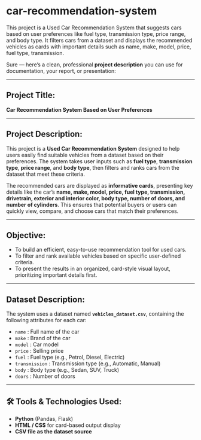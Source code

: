 # car-recommendation-system
This project is a Used Car Recommendation System that suggests cars based on user preferences like fuel type, transmission type, price range, and body type. It filters cars from a dataset and displays the recommended vehicles as cards with important details such as name, make, model, price, fuel type, transmission.

Sure — here’s a clean, professional **project description** you can use for documentation, your report, or presentation:

---

## Project Title:

**Car Recommendation System Based on User Preferences**

---

## Project Description:

This project is a **Used Car Recommendation System** designed to help users easily find suitable vehicles from a dataset based on their preferences. The system takes user inputs such as **fuel type**, **transmission type**, **price range**, and **body type**, then filters and ranks cars from the dataset that meet these criteria.

The recommended cars are displayed as **informative cards**, presenting key details like the car’s **name, make, model, price, fuel type, transmission, drivetrain, exterior and interior color, body type, number of doors, and number of cylinders**. This ensures that potential buyers or users can quickly view, compare, and choose cars that match their preferences.

---

## Objective:

* To build an efficient, easy-to-use recommendation tool for used cars.
* To filter and rank available vehicles based on specific user-defined criteria.
* To present the results in an organized, card-style visual layout, prioritizing important details first.

---

## Dataset Description:

The system uses a dataset named **`vehicles_dataset.csv`**, containing the following attributes for each car:

* `name` : Full name of the car
* `make` : Brand of the car
* `model` : Car model
* `price` : Selling price 
* `fuel` : Fuel type (e.g., Petrol, Diesel, Electric)
* `transmission` : Transmission type (e.g., Automatic, Manual)
* `body` : Body type (e.g., Sedan, SUV, Truck)
* `doors` : Number of doors
  
---

## 🛠️ Tools & Technologies Used:

* **Python** (Pandas, Flask)
* **HTML / CSS** for card-based output display
* **CSV file as the dataset source**
